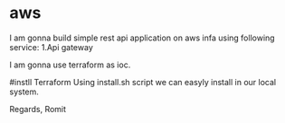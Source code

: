 # aws
I am gonna build simple rest api application on aws infa using following service:
1.Api gateway

I am gonna use terraform as ioc.

#instll Terraform
Using install.sh script we can easyly install in our local system.

Regards,
Romit
